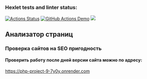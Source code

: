 ### Hexlet tests and linter status:
[![Actions Status](https://github.com/Airman57/php-project-9/actions/workflows/hexlet-check.yml/badge.svg)](https://github.com/Airman57/php-project-9/actions)
[![GitHub Actions Demo](https://github.com/Airman57/php-project-9/actions/workflows/github-actions-demo.yml/badge.svg)](https://github.com/Airman57/php-project-9/actions/workflows/github-actions-demo.yml)
<a href="https://codeclimate.com/github/Airman57/php-project-9/maintainability"><img src="https://api.codeclimate.com/v1/badges/3ab4f4dfdfbe42babb43/maintainability" /></a>


## Анализатор страниц
### Проверка сайтов на SEO пригодность

#### Проверить работу после дней версии сайта можно по адресу:
https://php-project-9-7y0y.onrender.com